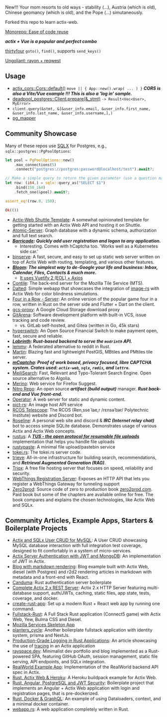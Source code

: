 New!!! Your mom resorts to old ways - stability (...), Austria (which is old), Chinese geomancy (which is old), and the Pope (...) simutaneously.

Forked this repo to learn actix-web.

[Monorepo: Ease of code reuse](https://en.wikipedia.org/wiki/Monorepo)

***actix + Vue is a popular and perfect combo***

[thirtyfour](https://github.com/Vrtgs/thirtyfour) `goto()`, `find()`, supports `send_keys()`

[Ungoliant: rayon + reqwest](https://github.com/oscar-project/ungoliant/blob/main/Cargo.toml)

## Usage
* [actix_cors::Cors::default()](cors/backend/src/main.rs) `move || { App::new().wrap( ... ) }` ***CORS is also a Vite/Vue example !!! This is also a 'log in' sample.***
* [deadpool_postgres::Client.prepare(&_stmt)](databases/postgres/src/db.rs) `-> Result<Vec<User>, MyError>`
* `client.query(&stmt, &[&user_info.email, &user_info.first_name, &user_info.last_name, &user_info.username,],)`
* [pg_mapper](cors/backend/src/main.rs)

## Community Showcase
Many of these repos use [SQLX](https://github.com/launchbadge/sqlx) for Postgres, e.g., `sqlx::postgres::PgPoolOptions`:
```rust
let pool = PgPoolOptions::new()
    .max_connections(5)
    .connect("postgres://postgres:password@localhost/test").await?;        // Get this from ENV

// Make a simple query to return the given parameter (use a question mark `?` instead of `$1` for MySQL/MariaDB)
let row: (i64,) = sqlx::query_as("SELECT $1")
    .bind(150_i64)
    .fetch_one(&pool).await?;

assert_eq!(row.0, 150);

Ok(())
```
- [Actix-Web Shuttle Template](https://github.com/sentinel1909/shuttle-templat-actix): A somewhat opinionated template for getting started with an Actix Web API and hosting it on Shuttle.
- [Atomic-Server](https://github.com/joepio/atomic-data-rust/): Graph database with a dynamic schema, authorization and full text search.
- ***[Barricade](https://github.com/purton-tech/barricade): Quickly add user registration and logon to any application.***
  - Interesting. Comes with hCaptcha too. 'Works well as a Kubernetes side car.'
- [binserve](https://github.com/mufeedvh/binserve): A fast, secure, and easy to set up static web server written on top of Actix Web with routing, templating, and various other features.
- ***[Bloom](https://github.com/skerkour/bloom-legacy): The simplest way to de-Google your life and business: Inbox, Calendar, Files, Contacts & much more.***
  - [It uses Vuetify 2 (EOL) + Axios](https://github.com/skerkour/bloom-legacy/blob/fa91a0fcfb779a5657cbbbfaf9ea305e79570122/webapp/package.json)
- [Contile](https://github.com/mozilla-services/contile): The back-end server for the Mozilla Tile Service (MTS).
- [Dalted](https://github.com/carrascomj/dalted): Simple webapp that showcases the integration of [image-rs](https://github.com/image-rs/image) with Actix Web for color blindness simulations.
- [Four in a Row - Server](https://github.com/ffactory-ofcl/fourinarow-server): An online version of the popular game four in a row, written in Rust on the server side and Flutter + Dart on the client.
- [gcs-proxy](https://github.com/guaychou/gcs-proxy): A Google Cloud Storage download proxy
- [GitArena](https://github.com/mellowagain/gitarena): Software development platform with built-in VCS, issue tracking and code review.
  - vs. GitLab self-hosted, and Gitea (written in Go, 45k stars)
- [hyperswitch](https://github.com/juspay/hyperswitch): An Open Source Financial Switch to make payment open, fast, secure and reliable.
- ***[Labrinth](https://github.com/modrinth/labrinth): Rust-based backend to serve the `modrinth` API.***
- [lemmy](https://github.com/dessalines/lemmy): A federated alternative to reddit in Rust.
- [Martin](https://github.com/maplibre/martin): Blazing fast and lightweight PostGIS, MBtiles and PMtiles tile server.
- ***[mCaptcha](https://github.com/mCaptcha/mCaptcha/): Proof of work based, privacy focused, libre CAPTCHA system. Crates used: `actix-web`, `sqlx`, `redis`, and `lettre`.***
- [MeiliSearch](https://github.com/meilisearch/MeiliSearch): Fast, Relevant and Typo-Tolerant Search Engine. Open source alternative to Algolia.
- [Merino](https://github.com/mozilla-services/merino): Web service for Firefox Suggest.
- [Nitro Repo](https://github.com/wherkamp/nitro_repo): An open source ***artifact (build output)*** manager. ***Rust back-end and Vue front-end.***
- [Operator](https://github.com/mkantor/operator): A web server for static and dynamic content.
- [pict-rs](https://git.asonix.dog/asonix/pict-rs): An image host API service
- [RCOS Telescope](https://github.com/rcos/Telescope): The RCOS (Ren,sse`lae,r /rɛnsəˈlɪər/ Polytechnic Institute) website and Discord bot.
- [Roseline](https://github.com/DoumanAsh/roseline.rs): A personal web site and discord & ***IRC (Internet relay chat)*** bot to access simple SQLite database. Demonstrates usage of various Actix and Actix Web concepts.
- [rustus](https://github.com/s3rius/rustus): A ***[TUS - the open protocol for resumable file uploads](https://github.com/tus/tusd)*** implementation that helps you handle file uploads
- [rustypaste](https://github.com/orhun/rustypaste): A minimal file upload/pastebin service
- [tokei.rs](https://github.com/XAMPPRocky/tokei_rs): The tokei.rs server code.
- [trieve](https://github.com/devflowinc/trieve): All-in-one infrastructure for building search, recommendations, and ***Retrieval Augmented Generation (RAG)***.
- [Triox](https://github.com/Trioxidation/Triox): A free file hosting server that focuses on speed, reliability and security.
- [WebThings Registration Server](https://github.com/WebThingsIO/registration_server): Exposes an HTTP API that lets you register a WebThings Gateway for tunneling support
- [Zero2prod](https://github.com/LukeMathWalker/zero-to-production/): Source code of zero to production book [zero2prod.com](https://www.zero2prod.com). Paid book but some of the chapters are available online for free. The book compares and explains the chosen technologies, like Actix Web and SQLx.

## Community Articles, Example Apps, Starters & Boilerplate Projects

- [Actix and SQLx User CRUD for MySQL](https://github.com/jamesjmeyer210/actix_sqlx_mysql_user_crud): A User CRUD showcasing MySQL database interaction with full integration test coverage, designed to fit comfortably in a system of micro-services.
- [Actix Server Authentication with JWT and MongoDB](https://github.com/emreyalvac/actix-web-jwt/): An implementation of JWT in Actix.
- [Blog with markdown rendering](https://github.com/gemini-15/blog-engine): Blog example built with Actix Web, diesel (with Postgres) and r2d2 rendering articles in markdown with metadata and a front-end with React.
- [Canduma](https://github.com/clifinger/canduma): Rust authentication server boilerplate
- [Complete Actix 2.x REST Server](https://github.com/ddimaria/rust-actix-example): Actix 2.x HTTP Server featuring multi-database support, auth/JWTs, caching, static files, app state, tests, coverage, and docker.
- [create-rust-app](https://github.com/Wulf/create-rust-app): Set up a modern Rust + React web app by running one command.
- [Fullstack-Rust](https://github.com/vascokk/fullstack-rust): A Full Stack Rust application (Connect5 game) with Actix Web, Yew, Bulma CSS and Diesel.
- [Mozilla Services Skeleton App](https://github.com/mozilla-services/skeleton)
- [planters_cycle](https://github.com/grimm-integrations/planters_cycle): Another boilerplate fullstack application with identity system, prisma and NextJs.
- [Production-Grade Logging in Rust Applications](https://medium.com/better-programming/production-grade-logging-in-rust-applications-2c7fffd108a6): An article showcasing the use of [tracing](https://github.com/tokio-rs/tracing) in an Actix application
- [rayspace.dev](https://github.com/ryspc/rayspace.dev): Minimalist dev portfolio and blog implemented as a Rust-powered SPA, featuring GitHub OAuth, session management, static file serving, API endpoints, and SQLx integration.
- [RealWorld Example App](https://github.com/fairingrey/actix-realworld-example-app): Implementation of the RealWorld backend API spec in Actix.
- [Rust, Actix Web & Heroku](https://github.com/emk/rust-buildpack-example-actix): A Heroku buildpack example for Actix Web.
- [Rust, Angular, PostgreSQL and JWT Security](https://github.com/stav121/actix-angular-project-template): Boilerplate project that implements an Angular + Actix Web application with login and registration pages, that is pre-dockerized.
- [Rust, Docker & GraphQL](https://github.com/jayy-lmao/rust-graphql-docker): An example of using Dataloaders, context, and a minimal docker container.
- [webapp.rs](https://github.com/saschagrunert/webapp.rs): A web application completely written in Rust.
